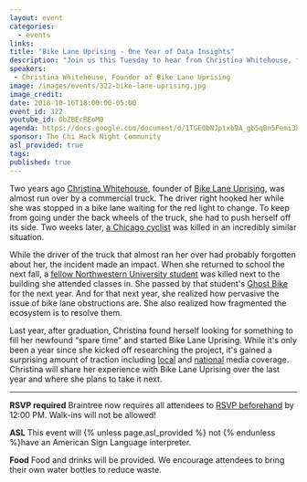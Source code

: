 ```yaml
---
layout: event
categories:
  - events
links:
title: "Bike Lane Uprising - One Year of Data Insights"
description: "Join us this Tuesday to hear from Christina Whitehouse, founder of Bike Lane Uprising, a platform that makes it easy to report cars in bike lanes and hold violators accountable. She will be presenting on the insights that she's discovered over the past year since she founded BLU and talk a little about what is next for the organization. Don't forget to RSVP by noon on the 16th!"
speakers:
 - Christina Whitehouse, Founder of Bike Lane Uprising
image: /images/events/322-bike-lane-uprising.jpg
image_credit:
date: 2018-10-16T18:00:00-05:00
event_id: 322
youtube_id: ObZBEcREoM0
agenda: https://docs.google.com/document/d/1TGE0bNJptxb9A_gb5qBn5Pemi3h07SDOUInv_uZ6B3M/edit?usp=sharing
sponsor: The Chi Hack Night Community
asl_provided: true
tags:
published: true
---
```


Two years ago [Christina Whitehouse](https://www.linkedin.com/in/christinawhitehouse/), founder of [Bike Lane Uprising](https://www.bikelaneuprising.com/), was almost run over by a commercial truck. The driver right hooked her while she was stopped in a bike lane waiting for the red light to change. To keep from going under the back wheels of the truck, she had to push herself off its side. Two weeks later, [a Chicago cyclist](https://chi.streetsblog.org/2016/07/01/police-divvy-rider-critically-injured-at-belmont-and-sacramento/) was killed in an incredibly similar situation.

While the driver of the truck that almost ran her over had probably forgotten about her, the incident made an impact.  When she returned to school the next fall, a [fellow Northwestern University student](http://www.chicagotribune.com/suburbs/evanston/news/ct-evr-evanston-bike-fatality-tl-0929-20160922-story.html) was killed next to the building she attended classes in. She passed by that student's [Ghost Bike](https://en.wikipedia.org/wiki/Ghost_bike) for the next year. And for that next year, she realized how pervasive the issue of bike lane obstructions are. She also realized how fragmented the ecosystem is to resolve them.


Last year, after graduation, Christina found herself looking for something to fill her newfound “spare time” and started Bike Lane Uprising. While it's only been a year since she kicked off researching the project, it's gained a surprising amount of traction including [local](https://www.nbcchicago.com/on-air/as-seen-on/blocked-bike-lanes-chicago-488572381.html) and [national](https://www.usnews.com/news/best-states/illinois/articles/2018-07-25/chicago-looking-to-up-efforts-to-stop-blockage-of-bike-lanes) media coverage. Christina will share her experience with Bike Lane Uprising over the last year and where she plans to take it next.

---

**RSVP required** Braintree now requires all attendees to [RSVP beforehand](https://www.eventbrite.com/e/chi-hack-night-registration-41703945624) by 12:00 PM. Walk-ins will not be allowed!

**ASL** This event will {% unless page.asl_provided %} not {% endunless %}have an American Sign Language interpreter.

**Food** Food and drinks will be provided. We encourage attendees to bring their own water bottles to reduce waste.
